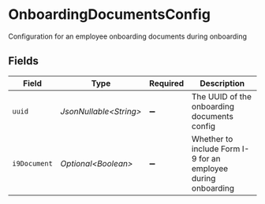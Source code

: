 # OnboardingDocumentsConfig

Configuration for an employee onboarding documents during onboarding


## Fields

| Field                                                         | Type                                                          | Required                                                      | Description                                                   |
| ------------------------------------------------------------- | ------------------------------------------------------------- | ------------------------------------------------------------- | ------------------------------------------------------------- |
| `uuid`                                                        | *JsonNullable\<String>*                                       | :heavy_minus_sign:                                            | The UUID of the onboarding documents config                   |
| `i9Document`                                                  | *Optional\<Boolean>*                                          | :heavy_minus_sign:                                            | Whether to include Form I-9 for an employee during onboarding |